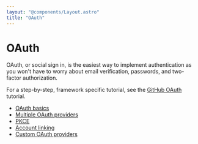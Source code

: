```yaml
---
layout: "@components/Layout.astro"
title: "OAuth"
---
```


# OAuth

OAuth, or social sign in, is the easiest way to implement authentication as you won't have to worry about email verification, passwords, and two-factor authorization.

For a step-by-step, framework specific tutorial, see the [GitHub OAuth]() tutorial.

- [OAuth basics](/guides/oauth/basics)
- [Multiple OAuth providers](/guides/oauth/multiple-providers)
- [PKCE](/guides/oauth/pkce)
- [Account linking](/guides/oauth/account-linking)
- [Custom OAuth providers](/guides/oauth/custom-providers)

